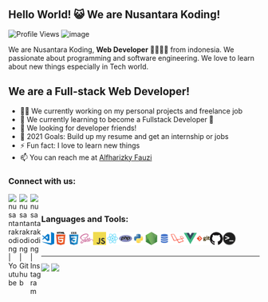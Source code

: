 ## Hello World! :smiley_cat: We are Nusantara Koding!
![Profile Views](https://gpvc.arturio.dev/nusantarakoding)
![image](https://img.shields.io/github/followers/nusantarakoding?label=follow&style=social)

We are Nusantara Koding, **Web Developer** :man_technologist::man_student: from indonesia. We passionate about programming and software engineering. We love to learn about new things especially in Tech world. 


## We are a Full-stack Web Developer!
- 👷‍♂️ We currently working on my personal projects and freelance job
- 🚀 We currently learning to become a Fullstack Developer 🤣
- 👋 We looking for developer friends!
- 🎯 2021 Goals: Build up my resume and get an internship or jobs
- ⚡ Fun fact: I love to learn new things
- 📫 You can reach me at <a href="https://github.com/alfharizkyfauzi">Alfharizky Fauzi</a>

### Connect with us:

[<img align="left" alt="nusantarakoding | Youtube" width="22px" src="https://cdn.jsdelivr.net/npm/simple-icons@3.10.0/icons/youtube.svg" />][youtube]
[<img align="left" alt="nusantarakoding | Github" width="22px" src="https://cdn.jsdelivr.net/npm/simple-icons@3.10.0/icons/github.svg" />][github]
[<img align="left" alt="nusantarakoding | Instagram" width="22px" src="https://cdn.jsdelivr.net/npm/simple-icons@v3/icons/instagram.svg" />][instagram]

<br />

### Languages and Tools:

<img align="left" alt="Visual Studio Code" width="26px" src="https://raw.githubusercontent.com/github/explore/80688e429a7d4ef2fca1e82350fe8e3517d3494d/topics/visual-studio-code/visual-studio-code.png" />
<img align="left" alt="HTML5" width="26px" src="https://raw.githubusercontent.com/github/explore/80688e429a7d4ef2fca1e82350fe8e3517d3494d/topics/html/html.png" />
<img align="left" alt="CSS3" width="26px" src="https://raw.githubusercontent.com/github/explore/80688e429a7d4ef2fca1e82350fe8e3517d3494d/topics/css/css.png" />
<img align="left" alt="Sass" width="26px" src="https://raw.githubusercontent.com/github/explore/80688e429a7d4ef2fca1e82350fe8e3517d3494d/topics/sass/sass.png" />
<img align="left" alt="JavaScript" width="26px" src="https://raw.githubusercontent.com/github/explore/80688e429a7d4ef2fca1e82350fe8e3517d3494d/topics/javascript/javascript.png" />
<img align="left" alt="React" width="26px" src="https://raw.githubusercontent.com/github/explore/80688e429a7d4ef2fca1e82350fe8e3517d3494d/topics/react/react.png" />
<img align="left" alt="Php" width="26px" src="https://raw.githubusercontent.com/github/explore/80688e429a7d4ef2fca1e82350fe8e3517d3494d/topics/php/php.png" />
<img align="left" alt="Python" width="26px" src="https://raw.githubusercontent.com/github/explore/80688e429a7d4ef2fca1e82350fe8e3517d3494d/topics/python/python.png" />
<img align="left" alt="Node.js" width="26px" src="https://raw.githubusercontent.com/github/explore/80688e429a7d4ef2fca1e82350fe8e3517d3494d/topics/nodejs/nodejs.png" />
<img align="left" alt="SQL" width="26px" src="https://raw.githubusercontent.com/github/explore/80688e429a7d4ef2fca1e82350fe8e3517d3494d/topics/sql/sql.png" />
<img align="left" alt="Laravel" width="26px" src="https://raw.githubusercontent.com/github/explore/80688e429a7d4ef2fca1e82350fe8e3517d3494d/topics/laravel/laravel.png" />
<img align="left" alt="VueJs" width="26px" src="https://raw.githubusercontent.com/github/explore/80688e429a7d4ef2fca1e82350fe8e3517d3494d/topics/vue/vue.png" />
<img align="left" alt="Git" width="26px" src="https://raw.githubusercontent.com/github/explore/80688e429a7d4ef2fca1e82350fe8e3517d3494d/topics/git/git.png" />
<img align="left" alt="GitHub" width="26px" src="https://raw.githubusercontent.com/github/explore/78df643247d429f6cc873026c0622819ad797942/topics/github/github.png" />
<img align="left" alt="Terminal" width="26px" src="https://raw.githubusercontent.com/github/explore/80688e429a7d4ef2fca1e82350fe8e3517d3494d/topics/terminal/terminal.png" />

<br />
<br />

---


<p>
    <img src="https://github-readme-stats.vercel.app/api?username=nusantarakoding&theme=radical&show_icons=true&include_all_commits=true&count_private=true&hide_border=true" height=178 />
    <img src="https://github-readme-stats.vercel.app/api/top-langs/?username=alfharizkyfauzi&theme=radical&layout=compact&langs_count=8&hide_border=true" height=178 />
</p>

[youtube]: https://www.youtube.com/channel/UCuVJAKhCsG99kMxrUzK32fQ
[instagram]: https://www.instagram.com/nusantarakoding/
[github]: https://github.com/nusantarakoding/
